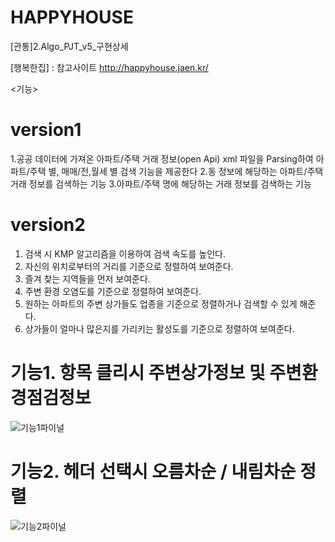 # HAPPYHOUSE

[관통]2.Algo_PJT_v5_구현상세

[행복한집] : 참고사이트
http://happyhouse.jaen.kr/

<기능>
# version1
1.공공 데이터에 가져온 아파트/주택 거래 정보(open Api) xml 파일을 Parsing하여 아파트/주택 별, 매매/전,월세 별 검색 기능을 제공한다
2.동 정보에 해당하는 아파트/주택 거래 정보를 검색하는 기능
3.아파트/주택 명에 해당하는 거래 정보를 검색하는 기능

# version2
1. 검색 시 KMP 알고리즘을 이용하여 검색 속도를 높인다.
2. 자신의 위치로부터의 거리를 기준으로 정렬하여 보여준다.
3. 즐겨 찾는 지역들을 먼저 보여준다.
4. 주변 환경 오염도를 기준으로 정렬하여 보여준다.
5. 원하는 아파트의 주변 상가들도 업종을 기준으로 정렬하거나 검색할 수 있게 해준다.
6. 상가들이 얼마나 많은지를 가리키는 활성도를 기준으로 정렬하여 보여준다.





# 기능1. 항목 클리시 주변상가정보 및 주변환경점검정보
![기능1파이널](/uploads/cfe24fbb5ae07f83066785ed51264cca/기능1파이널.gif)

# 기능2. 헤더 선택시 오름차순 / 내림차순 정렬

![기능2파이널](/uploads/7e13643993d6957f86bbc4fac56a2246/기능2파이널.gif)
